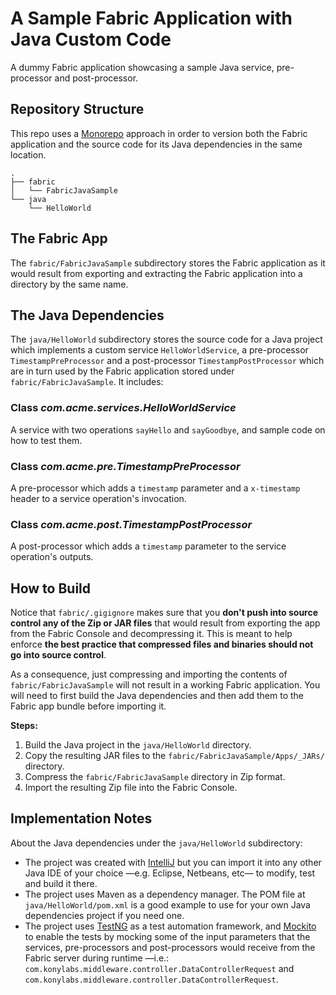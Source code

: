 # A Sample Fabric Application with Java Custom Code

A dummy Fabric application showcasing a sample Java service, pre-processor and post-processor.

## Repository Structure

This repo uses a [Monorepo](https://en.wikipedia.org/wiki/Monorepo) approach in order to version
both the Fabric application and the source code for its Java dependencies in the same location.

```
.
├── fabric
│   └── FabricJavaSample
└── java
    └── HelloWorld
```

## The Fabric App

The `fabric/FabricJavaSample` subdirectory stores the Fabric application as it would result from exporting and
extracting the Fabric application into a directory by the same name.

## The Java Dependencies

The `java/HelloWorld` subdirectory stores the source code for a Java project which implements a custom service 
`HelloWorldService`, a pre-processor `TimestampPreProcessor` and a post-processor `TimestampPostProcessor` which
are in turn used by the Fabric application stored under `fabric/FabricJavaSample`. It includes:

### Class *com.acme.services.HelloWorldService*

A service with two operations `sayHello` and `sayGoodbye`, and sample code on how to test them.

### Class *com.acme.pre.TimestampPreProcessor*

A pre-processor which adds a `timestamp` parameter and a `x-timestamp` header to a service operation's invocation.

### Class *com.acme.post.TimestampPostProcessor*

A post-processor which adds a `timestamp` parameter to the service operation's outputs.

## How to Build

Notice that `fabric/.gigignore` makes sure that you **don't push into source control any of the Zip or JAR files** that 
would result from exporting the app from the Fabric Console and decompressing it. This is meant to help enforce **the 
best practice that compressed files and binaries should not go into source control**.

As a consequence, just compressing and importing the contents of `fabric/FabricJavaSample` will not result in a working 
Fabric application. You will need to first build the Java dependencies and then add them to the Fabric app bundle before 
importing it. 

**Steps:**

1. Build the Java project in the `java/HelloWorld` directory.
2. Copy the resulting JAR files to the `fabric/FabricJavaSample/Apps/_JARs/` directory.
3. Compress the `fabric/FabricJavaSample` directory in Zip format.
4. Import the resulting Zip file into the Fabric Console.

## Implementation Notes

About the Java dependencies under the `java/HelloWorld` subdirectory:

* The project was created with [IntelliJ](https://www.jetbrains.com/idea/) but you can import it into any other Java IDE of
your choice —e.g. Eclipse, Netbeans, etc— to modify, test and build it there.
* The project uses Maven as a dependency manager. The POM file at `java/HelloWorld/pom.xml` is a good example to use for your
own Java dependencies project if you need one.
* The project uses [TestNG](https://testng.org) as a test automation framework, and [Mockito](https://site.mockito.org/) to 
enable the tests by mocking some of the input parameters that the services, pre-processors and post-processors would receive
from the Fabric server during runtime —i.e.: `com.konylabs.middleware.controller.DataControllerRequest` and 
`com.konylabs.middleware.controller.DataControllerRequest`.



